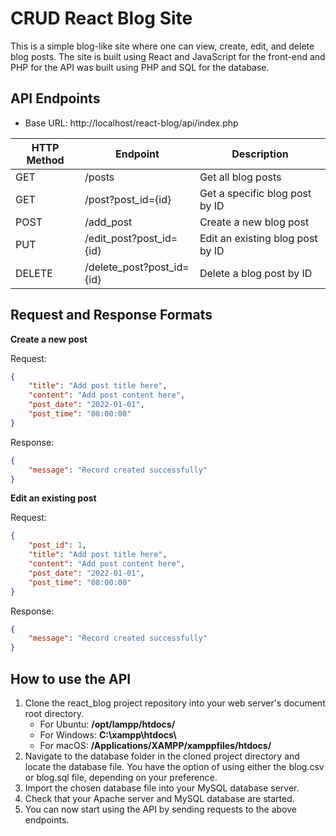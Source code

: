 <h1> CRUD React Blog Site</h1>

This is a simple blog-like site where one can view, create, edit, and delete blog posts. The site is built using React and JavaScript for the front-end and PHP for the API was built using PHP and SQL for the database.

<h2> API Endpoints</h2>

-   Base URL: http://localhost/react-blog/api/index.php

| HTTP Method | Endpoint                  | Description                      |
| ----------- | ------------------------- | -------------------------------- |
| GET         | /posts                    | Get all blog posts               |
| GET         | /post?post_id={id}        | Get a specific blog post by ID   |
| POST        | /add_post                 | Create a new blog post           |
| PUT         | /edit_post?post_id={id}   | Edit an existing blog post by ID |
| DELETE      | /delete_post?post_id={id} | Delete a blog post by ID         |

<h2> Request and Response Formats</h2>

<b> Create a new post </b>

Request:

```json
{
    "title": "Add post title here",
    "content": "Add post content here",
    "post_date": "2022-01-01",
    "post_time": "08:00:00"
}
```

Response:

```json
{
    "message": "Record created successfully"
}
```

<b> Edit an existing post </b>

Request:

```json
{
    "post_id": 1,
    "title": "Add post title here",
    "content": "Add post content here",
    "post_date": "2022-01-01",
    "post_time": "08:00:00"
}
```

Response:

```json
{
    "message": "Record created successfully"
}
```

<h2> How to use the API</h2>

1. Clone the react_blog project repository into your web server's document root directory.
    - For Ubuntu: **/opt/lampp/htdocs/**
    - For Windows: **C:\xampp\htdocs\\**
    - For macOS: **/Applications/XAMPP/xamppfiles/htdocs/**
2. Navigate to the database folder in the cloned project directory and locate the database file. You have the option of using either the blog.csv or blog.sql file, depending on your preference.
3. Import the chosen database file into your MySQL database server.
4. Check that your Apache server and MySQL database are started.
5. You can now start using the API by sending requests to the above endpoints.
